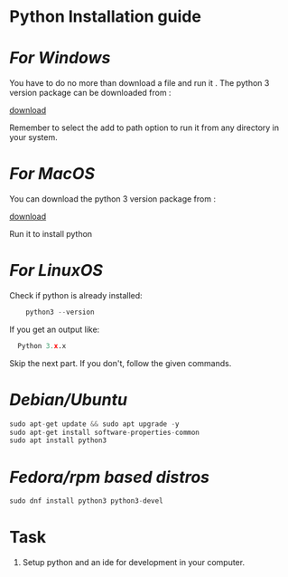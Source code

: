 # **Python Installation guide**

# *For Windows* 

You have to do no more than download a file and run it . 
The python 3 version package can be downloaded from : 

[download](https://www.python.org/downloads/windows/)

Remember to select the add to path option to run it from any directory in your system.


# *For MacOS*

You can download the python 3 version package from : 

[download](https://www.python.org/downloads/macos/)

Run it to install python


# *For LinuxOS* 

Check if python is already installed:
  
```python
    python3 --version
```

If you get an output like:
```python
  Python 3.x.x
```
Skip the next part.
If you don't, follow the given commands.

# *Debian/Ubuntu*

```python
sudo apt-get update && sudo apt upgrade -y
sudo apt-get install software-properties-common
sudo apt install python3
```


# *Fedora/rpm based distros*

```python
sudo dnf install python3 python3-devel
```

# Task

1. Setup python and an ide for development in your computer.
